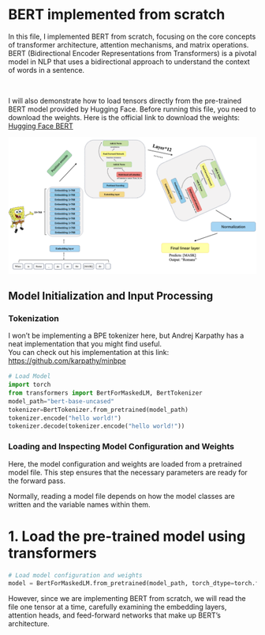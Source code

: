 # BERT implemented from scratch

In this file, I implemented BERT from scratch, focusing on the core concepts of transformer architecture, attention mechanisms, and matrix operations. BERT (Bidirectional Encoder Representations from Transformers) is a pivotal model in NLP that uses a bidirectional approach to understand the context of words in a sentence.

<br>

I will also demonstrate how to load tensors directly from the pre-trained BERT model provided by Hugging Face. Before running this file, you need to download the weights. Here is the official link to download the weights: [Hugging Face BERT](https://huggingface.co/bert-base-uncased)

<div>
    <img src="images/all-steps.png"/ width=800>
</div>

## Model Initialization and Input Processing

### Tokenization
I won’t be implementing a BPE tokenizer here, but Andrej Karpathy has a neat implementation that you might find useful.
<br>
You can check out his implementation at this link: https://github.com/karpathy/minbpe

```python
# Load Model
import torch
from transformers import BertForMaskedLM, BertTokenizer
model_path="bert-base-uncased"
tokenizer=BertTokenizer.from_pretrained(model_path)
tokenizer.encode("hello world!")
tokenizer.decode(tokenizer.encode("hello world!"))
```

### Loading and Inspecting Model Configuration and Weights

Here, the model configuration and weights are loaded from a pretrained model file. This step ensures that the necessary parameters are ready for the forward pass.

Normally, reading a model file depends on how the model classes are written and the variable names within them. 

# 1. Load the pre-trained model using transformers

```python
# Load model configuration and weights
model = BertForMaskedLM.from_pretrained(model_path, torch_dtype=torch.float32)
```
However, since we are implementing BERT from scratch, we will read the file one tensor at a time, carefully examining the embedding layers, attention heads, and feed-forward networks that make up BERT’s architecture.
